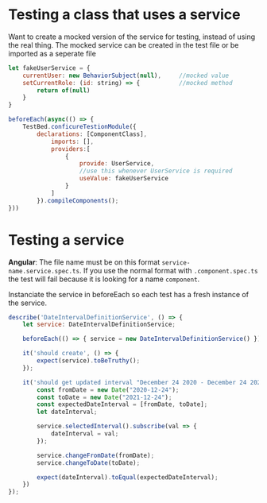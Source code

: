 
# Testing a class that uses a service

Want to create a mocked version of the service for testing, instead of using the real thing. The mocked service can be created in the test file or be imported as a seperate file

```js
let fakeUserService = {                         
    currentUser: new BehaviorSubject(null),     //mocked value
    setCurrentRole: (id: string) => {           //mocked method
        return of(null)
    }
}

beforeEach(async(() => {
    TestBed.conficureTestionModule({
        declarations: [ComponentClass],
            imports: [],
            providers:[
                {
                    provide: UserService,
                    //use this whenever UserService is required
                    useValue: fakeUserService   
                }
            ]
        }).compileComponents();
}))
```

# Testing a service
**Angular**: The file name must be on this format `service-name.service.spec.ts`. If you use the normal format with `.component.spec.ts` the test will fail because it is looking for a name `component`.

Instanciate the service in beforeEach so each test has a fresh instance of the service.

```js
describe('DateIntervalDefinitionService', () => {
    let service: DateIntervalDefinitionService;

    beforeEach(() => { service = new DateIntervalDefinitionService() });

    it('should create', () => {
        expect(service).toBeTruthy();
    });

    it('should get updated interval "December 24 2020 - December 24 2021"', () => {
        const fromDate = new Date("2020-12-24");
        const toDate = new Date("2021-12-24");
        const expectedDateInterval = [fromDate, toDate];
        let dateInterval;

        service.selectedInterval().subscribe(val => {
            dateInterval = val;
        });

        service.changeFromDate(fromDate);
        service.changeToDate(toDate);

        expect(dateInterval).toEqual(expectedDateInterval);
    })
});
```